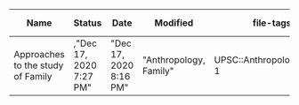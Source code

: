 ﻿Name|Status|Date|Modified|file-tags|cards-deck|Marker
-|-|-|-|-|-|-|
Approaches to the study of Family|,"Dec 17, 2020 7:27 PM"|"Dec 17, 2020 8:16 PM"|"Anthropology, Family"|UPSC::Anthropology::Paper 1|"#draft, #notion"